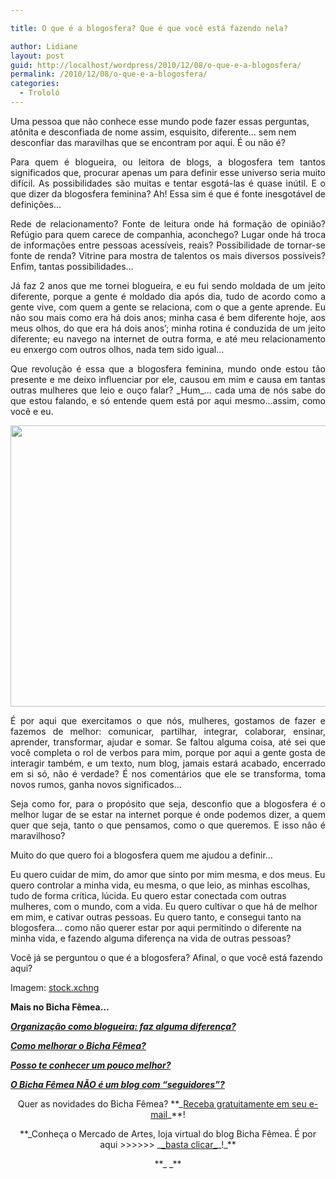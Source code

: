 ```yaml
---

title: O que é a blogosfera? Que é que você está fazendo nela?

author: Lidiane
layout: post
guid: http://localhost/wordpress/2010/12/08/o-que-e-a-blogosfera/
permalink: /2010/12/08/o-que-e-a-blogosfera/
categories:
  - Trololó
---
```

Uma pessoa que não conhece esse mundo pode fazer essas perguntas, atônita e desconfiada de nome assim, esquisito, diferente… sem nem desconfiar das maravilhas que se encontram por aqui. É ou não é?

<p style="text-align: justify;">
  Para quem é blogueira, ou leitora de blogs, a blogosfera tem tantos significados que, procurar apenas um para definir esse universo seria muito difícil. As possibilidades são muitas e tentar esgotá-las é quase inútil. E o que dizer da blogosfera feminina? Ah! Essa sim é que é fonte inesgotável de definições…<!--more-->
</p>

<p style="text-align: justify;">
  Rede de relacionamento? Fonte de leitura onde há formação de opinião? Refúgio para quem carece de companhia, aconchego? Lugar onde há troca de informações entre pessoas acessíveis, reais? Possibilidade de tornar-se fonte de renda? Vitrine para mostra de talentos os mais diversos possíveis? Enfim, tantas possibilidades…
</p>

<p style="text-align: justify;">
  Já faz 2 anos que me tornei blogueira, e eu fui sendo moldada de um jeito diferente, porque a gente é moldado dia após dia, tudo de acordo como a gente vive, com quem a gente se relaciona, com o que a gente aprende. Eu não sou mais como era há dois anos; minha casa é bem diferente hoje, aos meus olhos, do que era há dois anos&#8217;; minha rotina é conduzida de um jeito diferente; eu navego na internet de outra forma, e até meu relacionamento eu enxergo com outros olhos, nada tem sido igual…
</p>

<p style="text-align: justify;">
  Que revolução é essa que a blogosfera feminina, mundo onde estou tão presente e me deixo influenciar por ele, causou em mim e causa em tantas outras mulheres que leio e ouço falar? _Hum_… cada uma de nós sabe do que estou falando, e só entende quem está por aqui mesmo…assim, como você e eu.
</p>

<p style="text-align: center;">
  <a href="http://www.trololodemulher.com.br/blog/wp-content/uploads/2010/12/blogosfera-1.jpg"><img class="alignnone size-full wp-image-5581" title="blogosfera 1" src="http://www.trololodemulher.com.br/blog/wp-content/uploads/2010/12/blogosfera-1.jpg" alt="" width="600" height="450" /></a>
</p>

<p style="text-align: justify;">
  É por aqui que exercitamos o que nós, mulheres, gostamos de fazer e fazemos de melhor: comunicar, partilhar, integrar, colaborar, ensinar, aprender, transformar, ajudar e somar. Se faltou alguma coisa, até sei que você completa o rol de verbos para mim, porque por aqui a gente gosta de interagir também, e um texto, num blog, jamais estará acabado, encerrado em si só, não é verdade? É nos comentários que ele se transforma, toma novos rumos, ganha novos significados…
</p>

<p style="text-align: justify;">
  Seja como for, para o propósito que seja, desconfio que a blogosfera é o melhor lugar de se estar na internet porque é onde podemos dizer, a quem quer que seja, tanto o que pensamos, como o que queremos. E isso não é maravilhoso?
</p>

<p style="text-align: justify;">
  Muito do que quero foi a blogosfera quem me ajudou a definir…
</p>

Eu quero cuidar de mim, do amor que sinto por mim mesma, e dos meus. Eu quero controlar a minha vida, eu mesma, o que leio, as minhas escolhas, tudo de forma crítica, lúcida. Eu quero estar conectada com outras mulheres, com o mundo, com a vida. Eu quero cultivar o que há de melhor em mim, e cativar outras pessoas. Eu quero tanto, e consegui tanto na blogosfera… como não querer estar por aqui permitindo o diferente na minha vida, e fazendo alguma diferença na vida de outras pessoas?

Você já se perguntou o que é a blogosfera? Afinal, o que você está fazendo aqui?

Imagem: [stock.xchng](http://www.sxc.hu/) 

**Mais no Bicha Fêmea&#8230;**

**_<a href="http://www.trololodemulher.com.br/2010/06/11/organizacao-blogosfera/" target="_self">Organização como blogueira: faz alguma diferença?</a>_**

**_<a href="http://www.trololodemulher.com.br/2010/11/03/como-melhorar-o-bicha-femea/" target="_self">Como melhorar o Bicha Fêmea?</a>_**

**_<a href="http://www.trololodemulher.com.br/2010/07/05/perfil-leitoras-bicha-femea/" target="_self">Posso te conhecer um pouco melhor?</a>_**

**_<a href="http://www.trololodemulher.com.br/2010/06/02/como-ser-seguidor/" target="_self">O Bicha Fêmea NÃO é um blog com &#8220;seguidores&#8221;?</a>_**

<p style="text-align: center;">
  Quer as novidades do Bicha Fêmea? **_<a href="http://feedburner.google.com/fb/a/mailverify?uri=blogbichafemea&loc=pt_BR">Receba gratuitamente em seu e-mail</a>_**!
</p>

<p style="text-align: center;">
  **_Conheça o Mercado de Artes, loja virtual do blog Bicha Fêmea. É por aqui >>>>>> _<a href="http://www.trololodemulher.com.br/loja/">_basta clicar_</a>_!_**
</p>

<p style="text-align: center;">
  **_ _**
</p>